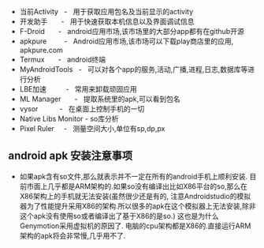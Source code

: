 - 当前Activity     -   用于获取应用包名及当前显示的activity
- 开发助手          -   用于快速获取本机信息以及界面调试信息
- F-Droid          -   android应用市场,该市场里的大部分app都有在github开源
- apkpure          -   Android应用市场,该市场可以下载play商店里的应用, apkpure.com
- Termux           -   android终端
- MyAndroidTools   -   可以对各个app的服务,活动,广播,进程,日志,数据库等进行分析
- LBE加速          -   常用来卸载顽固应用
- ML Manager       -   提取系统里的apk,可以看到包名
- vysor            -   在桌面上控制手机的一切
- Native Libs Monitor -  so库分析
- Pixel Ruler      -   测量空间大小,单位有sp,dp,px

## android apk 安装注意事项
- 如果apk含有so文件,那么就表示并不一定在所有的android手机上顺利安装. 目前市面上几乎都是ARM架构的.如果so没有编译出比如X86平台的so,那么在X86架构上的手机就无法安装(虽然很少还是有的, 注意Androidstudio的模拟器为了性能提升采用X86的架构.所以很多的apk在这个模拟器上无法安装,除非这个apk没有使用so或者编译出了基于X86的是so.) 这也是为什么Genymotion采用虚拟机的原因了. 电脑的cpu架构都是X86的.直接运行ARM架构的apk将会非常慢,几乎用不了.
